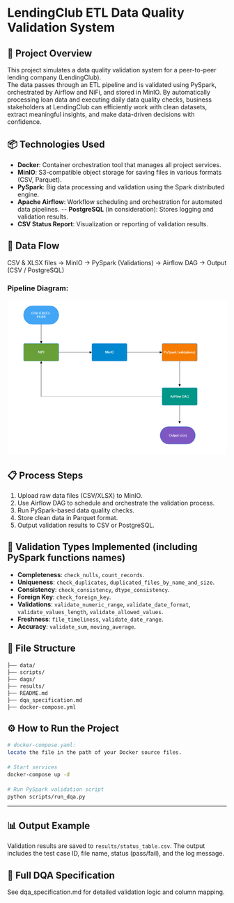 # LendingClub ETL Data Quality Validation System

## 🚀 Project Overview

This project simulates a data quality validation system for a peer-to-peer lending company (LendingClub).  
The data passes through an ETL pipeline and is validated using PySpark, orchestrated by Airflow and NiFi, and stored in MinIO.
By automatically processing loan data and executing daily data quality checks, business stakeholders at LendingClub can efficiently work with clean datasets, extract meaningful insights, and make data-driven decisions with confidence.


## 📦 Technologies Used

- **Docker**: Container orchestration tool that manages all project services.
- **MinIO**: S3-compatible object storage for saving files in various formats (CSV, Parquet).
- **PySpark**: Big data processing and validation using the Spark distributed engine.
- **Apache Airflow**: Workflow scheduling and orchestration for automated data pipelines.
-- **PostgreSQL** (in consideration): Stores logging and validation results.
- **CSV Status Report**: Visualization or reporting of validation results.


## 🔄 Data Flow

CSV & XLSX files → MinIO → PySpark (Validations) → Airflow DAG → Output (CSV / PostgreSQL)

### Pipeline Diagram:

<img src="./assets/final_data_flow.png" width="700"/>




## 📋 Process Steps

1. Upload raw data files (CSV/XLSX) to MinIO.
2. Use Airflow DAG to schedule and orchestrate the validation process.
3. Run PySpark-based data quality checks.
4. Store clean data in Parquet format.
5. Output validation results to CSV or PostgreSQL.




## 🧪 Validation Types Implemented (including PySpark functions names)


- **Completeness**: `check_nulls`, `count_records`.
- **Uniqueness**: `check_duplicates`, `duplicated_files_by_name_and_size`.
- **Consistency**: `check_consistency`, `dtype_consistency`.
- **Foreign Key**: `check_foreign_key`.
- **Validations**: `validate_numeric_range`, `validate_date_format`, `validate_values_length`, `validate_allowed_values`.
- **Freshness**: `file_timeliness`, `validate_date_range`.
- **Accuracy**: `validate_sum`, `moving_average`.





## 📁 File Structure


```
├── data/
├── scripts/
├── dags/
├── results/
├── README.md
├── dqa_specification.md
├── docker-compose.yml 
```




## ⚙️ How to Run the Project 
```bash
# docker-compose.yaml:
locate the file in the path of your Docker source files.

# Start services 
docker-compose up -d

# Run PySpark validation script
python scripts/run_dqa.py

```
---




## 📊 Output Example


Validation results are saved to `results/status_table.csv`.
The output includes the test case ID, file name, status (pass/fail), and the log message.



## 📄 Full DQA Specification

See dqa_specification.md for detailed validation logic and column mapping.

